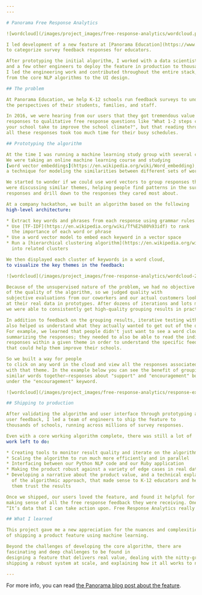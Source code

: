 ```yaml
---
---

# Panorama Free Response Analytics

![wordcloud](/images/project_images/free-response-analytics/wordcloud.png)

I led development of a new feature at [Panorama Education](https://www.panoramaed.com/)
to categorize survey feedback responses for educators.

After prototyping the initial algorithm, I worked with a data scientist
and a few other engineers to deploy the feature in production to thousands of schools.
I led the engineering work and contributed throughout the entire stack,
from the core NLP algorithms to the UI design.

## The problem

At Panorama Education, we help K-12 schools run feedback surveys to understand
the perspectives of their students, families, and staff.

In 2016, we were hearing from our users that they got tremendous value out of
responses to qualitative free response questions like "What 1-2 steps could
your school take to improve the school climate?", but that reading through
all these responses took too much time for their busy schedules.

## Prototyping the algorithm

At the time I was running a machine learning study group with several coworkers.
We were taking an online machine learning course and studying
[word vector embeddings](https://en.wikipedia.org/wiki/Word_embedding),
a technique for modeling the similarities between different sets of words.

We started to wonder if we could use word vectors to group responses that
were discussing similar themes, helping people find patterns in the survey
responses and drill down to the responses they cared most about.

At a company hackathon, we built an algorithm based on the following
high-level architecture:

* Extract key words and phrases from each response using grammar rules
* Use [TF-IDF](https://en.wikipedia.org/wiki/Tf%E2%80%93idf) to rank
  the importance of each word or phrase
* Use a word vector model to embed each keyword in a vector space
* Run a [hierarchical clustering algorithm](https://en.wikipedia.org/wiki/Hierarchical_clustering) on the word vectors to group the keywords
  into related clusters

We then displayed each cluster of keywords in a word cloud,
to visualize the key themes in the feedback:

![wordcloud](/images/project_images/free-response-analytics/wordcloud-2.png)

Because of the unsupervised nature of the problem, we had no objective measure
of the quality of the algorithm, so we judged quality with
subjective evaluations from our coworkers and our actual customers looking
at their real data in prototypes. After dozens of iterations and lots more parameter tuning,
we were able to consistently get high-quality grouping results in practice.

In addition to feedback on the grouping results, iterative testing with customers
also helped us understand what they actually wanted to get out of the data.
For example, we learned that people didn't just want to see a word cloud
summarizing the responses; they needed to also be able to read the individual
responses within a given theme in order to understand the specific feedback
that could help them improve their schools.

So we built a way for people
to click on any word in the cloud and view all the responses associated
with that theme. In the example below you can see the benefit of grouping
similar words together—responses about "support" and "encouragement" both show up
under the "encouragement" keyword.

![wordcloud](/images/project_images/free-response-analytics/response-examples.png)

## Shipping to production

After validating the algorithm and user interface through prototyping and
user feedback, I led a team of engineers to ship the feature to
thousands of schools, running across millions of survey responses.

Even with a core working algorithm complete, there was still a lot of
work left to do:

* Creating tools to monitor result quality and iterate on the algorithm
* Scaling the algorithm to run much more efficiently and in parallel
* Interfacing between our Python NLP code and our Ruby application
* Making the product robust against a variety of edge cases in real data
* Developing a narrative about the product value, and a technical explanation
  of the algorithmic approach, that made sense to K-12 educators and helped
  them trust the results

Once we shipped, our users loved the feature, and found it helpful for
making sense of all the free response feedback they were receiving. One school leader told us,
“It’s data that I can take action upon. Free Response Analytics really helps us deliver more specific information to our principals to guide improvement.”

## What I learned

This project gave me a new appreciation for the nuances and complexities
of shipping a product feature using machine learning.

Beyond the challenges of developing the core algorithm, there are
fascinating and deep challenges to be found in
designing a feature that delivers real value, dealing with the nitty-gritty details of
shipping a robust system at scale, and explaining how it all works to non-technical users.

---
```


For more info, you can read [the Panorama blog post about the feature](https://blog.panoramaed.com/introducing-free-response-analytics/).


